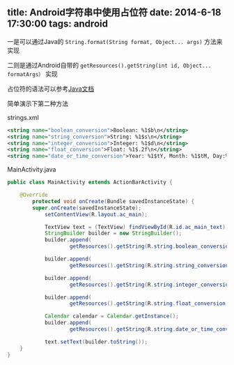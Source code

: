 title:  Android字符串中使用占位符
date:   2014-6-18 17:30:00
tags: android
---

一是可以通过Java的 `String.format(String format, Object... args)` 方法来实现

二则是通过Android自带的 `getResources().getString(int id, Object... formatArgs）` 实现

占位符的语法可以参考[Java文档](http://docs.oracle.com/javase/7/docs/api/java/util/Formatter.html#syntax)

简单演示下第二种方法

strings.xml

```xml
<string name="boolean_conversion">Boolean: %1$b\n</string>
<string name="string_conversion">String: %1$s\n</string>
<string name="integer_conversion">Integer: %1$d\n</string>
<string name="float_conversion">Float: %1$.2f\n</string>
<string name="date_or_time_conversion">Year: %1$tY, Month: %1$tM, Day:%1$td</string>
```

MainActivity.java

```java
public class MainActivity extends ActionBarActivity {

    @Override
        protected void onCreate(Bundle savedInstanceState) {
 		super.onCreate(savedInstanceState);
	        setContentView(R.layout.ac_main);

	        TextView text = (TextView) findViewById(R.id.ac_main_text);
	        StringBuilder builder = new StringBuilder();
	        builder.append(
	                getResources().getString(R.string.boolean_conversion, true));

	        builder.append(
	                getResources().getString(R.string.string_conversion, "hello world"));

	        builder.append(
	                getResources().getString(R.string.integer_conversion, 1234));

	        builder.append(
	                getResources().getString(R.string.float_conversion, 1234.5678));

	        Calendar calendar = Calendar.getInstance();
	        builder.append(
	                getResources().getString(R.string.date_or_time_conversion, calendar));

	        text.setText(builder.toString());
	}
}
```

